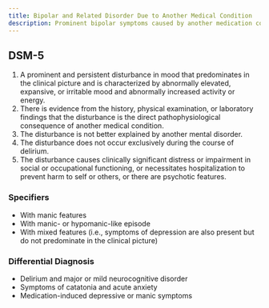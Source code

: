 ```yaml
---
title: Bipolar and Related Disorder Due to Another Medical Condition
description: Prominent bipolar symptoms caused by another medication condition.
---
```


## DSM-5
1. A prominent and persistent disturbance in mood that predominates in the clinical picture and is characterized by abnormally elevated, expansive, or irritable mood and abnormally increased activity or energy. 
2. There is evidence from the history, physical examination, or laboratory findings that the disturbance is the direct pathophysiological consequence of another medical condition.  
3. The disturbance is not better explained by another mental disorder.  
4. The disturbance does not occur exclusively during the course of delirium.  
5. The disturbance causes clinically significant distress or impairment in social or occupational functioning, or necessitates hospitalization to prevent harm
to self or others, or there are psychotic features.

### Specifiers
- With manic features  
- With manic- or hypomanic-like episode  
- With mixed features (i.e., symptoms of depression are also present but do not predominate in the clinical picture)

### Differential Diagnosis
- Delirium and major or mild neurocognitive disorder  
- Symptoms of catatonia and acute anxiety  
- Medication-induced depressive or manic symptoms